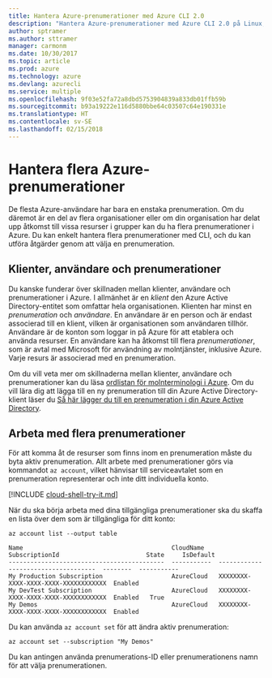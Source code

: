 ```yaml
---
title: Hantera Azure-prenumerationer med Azure CLI 2.0
description: "Hantera Azure-prenumerationer med Azure CLI 2.0 på Linux, Mac eller Windows."
author: sptramer
ms.author: sttramer
manager: carmonm
ms.date: 10/30/2017
ms.topic: article
ms.prod: azure
ms.technology: azure
ms.devlang: azurecli
ms.service: multiple
ms.openlocfilehash: 9f03e52fa72a8dbd5753904839a833db01ffb59b
ms.sourcegitcommit: b93a19222e116d5880bbe64c03507c64e190331e
ms.translationtype: HT
ms.contentlocale: sv-SE
ms.lasthandoff: 02/15/2018
---
```

# <a name="manage-multiple-azure-subscriptions"></a>Hantera flera Azure-prenumerationer

De flesta Azure-användare har bara en enstaka prenumeration. Om du däremot är en del av flera organisationer eller om din organisation har delat upp åtkomst till vissa resurser i grupper kan du ha flera prenumerationer i Azure. Du kan enkelt hantera flera prenumerationer med CLI, och du kan utföra åtgärder genom att välja en prenumeration.

## <a name="tenants-users-and-subscriptions"></a>Klienter, användare och prenumerationer

Du kanske funderar över skillnaden mellan klienter, användare och prenumerationer i Azure. I allmänhet är en _klient_ den Azure Active Directory-entitet som omfattar hela organisationen. Klienten har minst en _prenumeration_ och _användare_. En användare är en person och är endast associerad till en klient, vilken är organisationen som användaren tillhör. Användare är de konton som loggar in på Azure för att etablera och använda resurser. En användare kan ha åtkomst till flera _prenumerationer_, som är avtal med Microsoft för användning av molntjänster, inklusive Azure. Varje resurs är associerad med en prenumeration.

Om du vill veta mer om skillnaderna mellan klienter, användare och prenumerationer kan du läsa [ordlistan för molnterminologi i Azure](/azure/azure-glossary-cloud-terminology).
Om du vill lära dig att lägga till en ny prenumeration till din Azure Active Directory-klient läser du [Så här lägger du till en prenumeration i din Azure Active Directory](/azure/active-directory/active-directory-how-subscriptions-associated-directory).

## <a name="working-with-multiple-subscriptions"></a>Arbeta med flera prenumerationer

För att komma åt de resurser som finns inom en prenumeration måste du byta aktiv prenumeration. Allt arbete med prenumerationer görs via kommandot `az account`, vilket hänvisar till serviceavtalet som en prenumeration representerar och inte ditt individuella konto.

[!INCLUDE [cloud-shell-try-it.md](includes/cloud-shell-try-it.md)]

När du ska börja arbeta med dina tillgängliga prenumerationer ska du skaffa en lista över dem som är tillgängliga för ditt konto:

```azurecli-interactive
az account list --output table
```

```Output
Name                                         CloudName    SubscriptionId                        State     IsDefault
-------------------------------------------  -----------  ------------------------------------  --------  -----------
My Production Subscription                   AzureCloud   XXXXXXXX-XXXX-XXXX-XXXX-XXXXXXXXXXXX  Enabled
My DevTest Subscription                      AzureCloud   XXXXXXXX-XXXX-XXXX-XXXX-XXXXXXXXXXXX  Enabled   True
My Demos                                     AzureCloud   XXXXXXXX-XXXX-XXXX-XXXX-XXXXXXXXXXXX  Enabled
```

Du kan använda `az account set` för att ändra aktiv prenumeration:

```azurecli-interactive
az account set --subscription "My Demos"
```

Du kan antingen använda prenumerations-ID eller prenumerationens namn för att välja prenumerationen.
